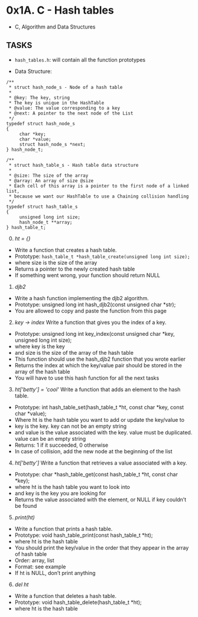 # 0x1A. C - Hash tables
- C, Algorithm and Data Structures

## TASKS

- ```hash_tables.h```: will contain all the function prototypes

- Data Structure:

```
/**
 * struct hash_node_s - Node of a hash table
 *
 * @key: The key, string
 * The key is unique in the HashTable
 * @value: The value corresponding to a key
 * @next: A pointer to the next node of the List
 */
typedef struct hash_node_s
{
     char *key;
     char *value;
     struct hash_node_s *next;
} hash_node_t;

/**
 * struct hash_table_s - Hash table data structure
 *
 * @size: The size of the array
 * @array: An array of size @size
 * Each cell of this array is a pointer to the first node of a linked list,
 * because we want our HashTable to use a Chaining collision handling
 */
typedef struct hash_table_s
{
     unsigned long int size;
     hash_node_t **array;
} hash_table_t;

```

0. *ht = {}*
- Write a function that creates a hash table.
- Prototype: ```hash_table_t *hash_table_create(unsigned long int size);```
- where size is the size of the array
- Returns a pointer to the newly created hash table
- If something went wrong, your function should return NULL

1. *djb2*
- Write a hash function implementing the djb2 algorithm.
- Prototype: unsigned long int hash_djb2(const unsigned char *str);
- You are allowed to copy and paste the function from this page

2. *key -> index*
Write a function that gives you the index of a key.
- Prototype: unsigned long int key_index(const unsigned char *key, unsigned long int size);
- where key is the key
- and size is the size of the array of the hash table
- This function should use the hash_djb2 function that you wrote earlier
- Returns the index at which the key/value pair should be stored in the array of the hash table
- You will have to use this hash function for all the next tasks

3. *ht['betty'] = 'cool'*
Write a function that adds an element to the hash table.
- Prototype: int hash_table_set(hash_table_t *ht, const char *key, const char *value);
- Where ht is the hash table you want to add or update the key/value to
- key is the key. key can not be an empty string
- and value is the value associated with the key. value must be duplicated. value can be an empty string
- Returns: 1 if it succeeded, 0 otherwise
- In case of collision, add the new node at the beginning of the list

4. *ht['betty']*
Write a function that retrieves a value associated with a key.
- Prototype: char *hash_table_get(const hash_table_t *ht, const char *key);
- where ht is the hash table you want to look into
- and key is the key you are looking for
- Returns the value associated with the element, or NULL if key couldn’t be found

5. *print(ht)*
- Write a function that prints a hash table.
- Prototype: void hash_table_print(const hash_table_t *ht);
- where ht is the hash table
- You should print the key/value in the order that they appear in the array of hash table
- Order: array, list
- Format: see example
- If ht is NULL, don’t print anything

6. *del ht*
- Write a function that deletes a hash table.
- Prototype: void hash_table_delete(hash_table_t *ht);
- where ht is the hash table

